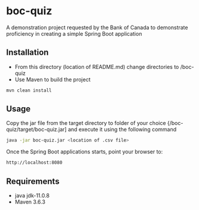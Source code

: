 # boc-quiz

A demonstration project requested by the Bank of Canada to demonstrate proficiency 
in creating a simple Spring Boot application

## Installation

- From this directory (location of README.md) change directories to /boc-quiz
- Use Maven to build the project	

```bash
mvn clean install
```

## Usage

Copy the jar file from the target directory to folder of your choice {/boc-quiz/target/boc-quiz.jar] 
and execute it using the following command

```bash
java -jar boc-quiz.jar <location of .csv file>
```

Once the Spring Boot applications starts, point your browser to:

```bash
http://localhost:8080
```

## Requirements

- java jdk-11.0.8
- Maven 3.6.3


